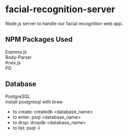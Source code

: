# facial-recognition-server
Node.js server to handle our facial recognition web app.

## NPM Packages Used
Express.js<br>
Body-Parser<br>
Knex.js<br>
PG

## Database
PostgreSQL<br>
install postgresql with brew<br>
- to create: createdb <database_name><br>
- to enter: psql <database_name><br>
- to drop: dropdb <database_name><br>
- to list: psql -l
